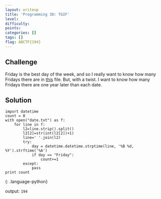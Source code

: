 ```yaml
---
layout: writeup
title: 'Programming 30: TGIF'
level:
difficulty:
points:
categories: []
tags: []
flag: ABCTF{194}
---
```

## Challenge

Friday is the best day of the week, and so I really want to know how
many Fridays there are in [this](writeupfiles/date.txt) file. But, with
a twist. I want to know how many Fridays there are one year later than
each date.

## Solution

    import datetime
    count = 0
    with open("date.txt") as f:
        for line in f:
            l2=line.strip().split()
            l2[2]=str(int(l2[2])+1)
            line=' '.join(l2)
            try:
                day = datetime.datetime.strptime(line, '%B %d, %Y').strftime('%A')
                if day == "Friday":
                    count+=1
            except:
                pass
    print count
{: .language-python}

output: `194`

